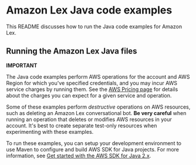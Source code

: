# Amazon Lex Java code examples

This README discusses how to run the Java code examples for Amazon Lex.

## Running the Amazon Lex Java files

**IMPORTANT**

The Java code examples perform AWS operations for the account and AWS Region for which you've specified credentials, and you may incur AWS service charges by running them. See the [AWS Pricing page](https://aws.amazon.com/pricing/) for details about the charges you can expect for a given service and operation.

Some of these examples perform *destructive* operations on AWS resources, such as deleting an Amazon Lex conversational bot. **Be very careful** when running an operation that deletes or modifies AWS resources in your account. It's best to create separate test-only resources when experimenting with these examples.

To run these examples, you can setup your development environment to use Maven to configure and build AWS SDK for Java projects. For more information,
see [Get started with the AWS SDK for Java 2.x](https://docs.aws.amazon.com/sdk-for-java/latest/developer-guide/get-started.html).

